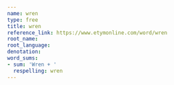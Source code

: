 ```yaml
---
name: wren
type: free
title: wren
reference_link: https://www.etymonline.com/word/wren
root_name: 
root_language: 
denotation: 
word_sums:
- sum: 'Wren + '
  respelling: wren
---
```


